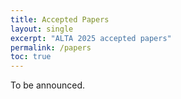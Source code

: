 ```yaml
---
title: Accepted Papers
layout: single
excerpt: "ALTA 2025 accepted papers"
permalink: /papers
toc: true
---
```


To be announced.
